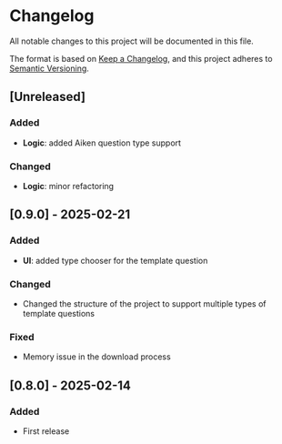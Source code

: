 # Changelog

All notable changes to this project will be documented in this file.

The format is based on [Keep a Changelog](https://keepachangelog.com/en/1.0.0/), and this project adheres to [Semantic Versioning](https://semver.org/spec/v2.0.0.html).

## [Unreleased]

### Added

* **Logic**: added Aiken question type support

### Changed

* **Logic**: minor refactoring

## [0.9.0] - 2025-02-21

### Added

* **UI**: added type chooser for the template question

### Changed

* Changed the structure of the project to support multiple types of template questions

### Fixed

* Memory issue in the download process

## [0.8.0] - 2025-02-14

### Added

* First release
